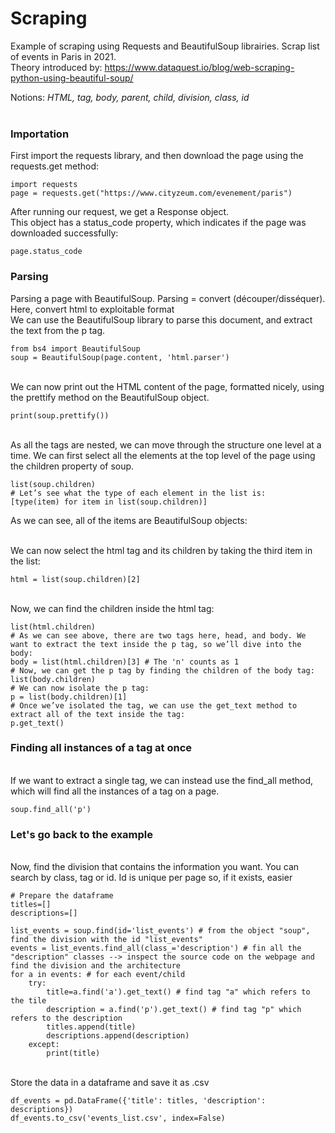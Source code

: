 # Scraping

Example of scraping using Requests and BeautifulSoup librairies. Scrap list of events in Paris in 2021.
<br> Theory introduced by: https://www.dataquest.io/blog/web-scraping-python-using-beautiful-soup/

Notions: *HTML, tag, body, parent, child, division, class, id*
<br>
<br>
### Importation
First import the requests library, and then download the page using the requests.get method:
```
import requests
page = requests.get("https://www.cityzeum.com/evenement/paris")
```
After running our request, we get a Response object. 
<br>This object has a status_code property, which indicates if the page was downloaded successfully:
```
page.status_code
```
### Parsing
Parsing a page with BeautifulSoup. Parsing = convert (découper/disséquer). Here, convert html to exploitable format
<br>We can use the BeautifulSoup library to parse this document, and extract the text from the p tag.
```
from bs4 import BeautifulSoup
soup = BeautifulSoup(page.content, 'html.parser')
```

<br>We can now print out the HTML content of the page, formatted nicely, using the prettify method on the BeautifulSoup object.
```
print(soup.prettify())
```

<br>As all the tags are nested, we can move through the structure one level at a time. We can first select all the elements at the top level of the page using the children property of soup.
```
list(soup.children)
# Let’s see what the type of each element in the list is:
[type(item) for item in list(soup.children)]
```
As we can see, all of the items are BeautifulSoup objects:

<br>We can now select the html tag and its children by taking the third item in the list:
```
html = list(soup.children)[2]
```
<br> Now, we can find the children inside the html tag:
```
list(html.children)
# As we can see above, there are two tags here, head, and body. We want to extract the text inside the p tag, so we’ll dive into the body:
body = list(html.children)[3] # The 'n' counts as 1
# Now, we can get the p tag by finding the children of the body tag:
list(body.children)
# We can now isolate the p tag:
p = list(body.children)[1]
# Once we’ve isolated the tag, we can use the get_text method to extract all of the text inside the tag:
p.get_text()
```



### Finding all instances of a tag at once
<br> If we want to extract a single tag, we can instead use the find_all method, which will find all the instances of a tag on a page.
```
soup.find_all('p')
```

### Let's go back to the example
<br>Now, find the division that contains the information you want. You can search by class, tag or id. Id is unique per page so, if it exists, easier
```
# Prepare the dataframe
titles=[] 
descriptions=[] 

list_events = soup.find(id='list_events') # from the object "soup", find the division with the id "list_events"
events = list_events.find_all(class_='description') # fin all the "description" classes --> inspect the source code on the webpage and find the division and the architecture
for a in events: # for each event/child
    try:
        title=a.find('a').get_text() # find tag "a" which refers to the tile
        description = a.find('p').get_text() # find tag "p" which refers to the description
        titles.append(title)
        descriptions.append(description)
    except:
        print(title)
```
<br>Store the data in a dataframe and save it as .csv
```
df_events = pd.DataFrame({'title': titles, 'description': descriptions})
df_events.to_csv('events_list.csv', index=False)
```


